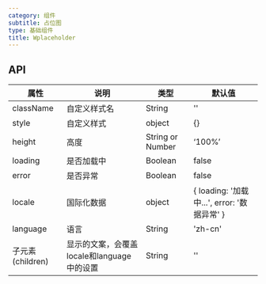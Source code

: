 ```yaml
---
category: 组件
subtitle: 占位图
type: 基础组件
title: Wplaceholder
---
```


## API

| 属性        | 说明                                       | 类型     | 默认值    |
| ---------- | ---------------------------------------- | ------ | ------ |
| className | 自定义样式名     | String | '' |
| style      | 自定义样式                                 | object | {}   |
| height | 高度                | String or Number | ‘100%’ |
| loading    | 是否加载中                                  | Boolean | false |
| error     | 是否异常 |Boolean | false |
| locale     | 国际化数据    | object | { loading: '加载中...',   error: '数据异常' } |
| language | 语言                                   | String| 'zh-cn' |
| 子元素(children) | 显示的文案，会覆盖locale和language中的设置       | String | '' |

